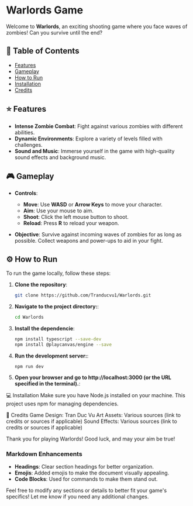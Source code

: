 # Warlords Game

Welcome to **Warlords**, an exciting shooting game where you face waves of zombies! Can you survive until the end?

## 📜 Table of Contents
- [Features](#-features)
- [Gameplay](#-gameplay)
- [How to Run](#-how-to-run)
- [Installation](#-installation)
- [Credits](#-credits)

## ⭐ Features
- **Intense Zombie Combat**: Fight against various zombies with different abilities.
- **Dynamic Environments**: Explore a variety of levels filled with challenges.
- **Sound and Music**: Immerse yourself in the game with high-quality sound effects and background music.

## 🎮 Gameplay
- **Controls**:
  - **Move**: Use **WASD** or **Arrow Keys** to move your character.
  - **Aim**: Use your mouse to aim.
  - **Shoot**: Click the left mouse button to shoot.
  - **Reload**: Press **R** to reload your weapon.

- **Objective**: Survive against incoming waves of zombies for as long as possible. Collect weapons and power-ups to aid in your fight.
## ⚙️ How to Run
To run the game locally, follow these steps:

1. **Clone the repository**:
   ```bash
   git clone https://github.com/Tranducvu1/Warlords.git

2. **Navigate to the project directory:**:
   ```bash
   cd Warlords

3. **Install the dependencie**:
   ```bash
   npm install typescript --save-dev
   npm install @playcanvas/engine --save

4. **Run the development server:**:
   ```git
   npm run dev
5. **Open your browser and go to http://localhost:3000 (or the URL specified in the terminal).**:

💻 Installation
Make sure you have Node.js installed on your machine. This project uses npm for managing dependencies.

🎉 Credits
Game Design: Tran Duc Vu
Art Assets: Various sources (link to credits or sources if applicable)
Sound Effects: Various sources (link to credits or sources if applicable)

Thank you for playing Warlords! Good luck, and may your aim be true!


### Markdown Enhancements
- **Headings**: Clear section headings for better organization.
- **Emojis**: Added emojis to make the document visually appealing.
- **Code Blocks**: Used for commands to make them stand out.

Feel free to modify any sections or details to better fit your game's specifics! Let me know if you need any additional changes.

